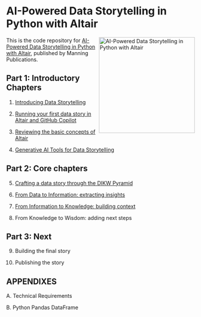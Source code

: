 # AI-Powered Data Storytelling in Python with Altair

<a href="https://www.manning.com/books/ai-powered-data-storytelling"><img src="https://images.manning.com/360/480/resize/book/5/2657045-b42c-47b4-bd1a-4486d5b04ed5/LoDuca-MEAP-HI.png" alt="AI-Powered Data Storytelling in Python with Altair" height="256px" align="right"></a>

This is the code repository for [AI-Powered Data Storytelling in Python with Altair](https://www.manning.com/books/ai-powered-data-storytelling), published by Manning Publications.

## Part 1:  Introductory Chapters 

1. [Introducing Data Storytelling](01) 

2. [Running your first data story in Altair and GitHub Copilot](02) 

3. [Reviewing the basic concepts of Altair](03)

4. [Generative AI Tools for Data Storytelling](04)

## Part 2:  Core chapters

5. [Crafting a data story through the DIKW Pyramid](05)

6. [From Data to Information: extracting insights](06)

7. [From Information to Knowledge: building context](07)

8. From Knowledge to Wisdom: adding next steps

## Part 3:  Next

9. Building the final story

10. Publishing the story

## APPENDIXES 

A. Technical Requirements

B. Python Pandas DataFrame


